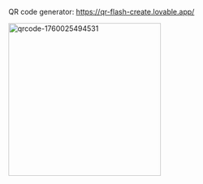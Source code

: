 QR code generator: https://qr-flash-create.lovable.app/

<img width="300" height="300" alt="qrcode-1760025494531" src="https://github.com/user-attachments/assets/e40c1c89-e0b9-4a25-8796-d88b4c835ccd" />

